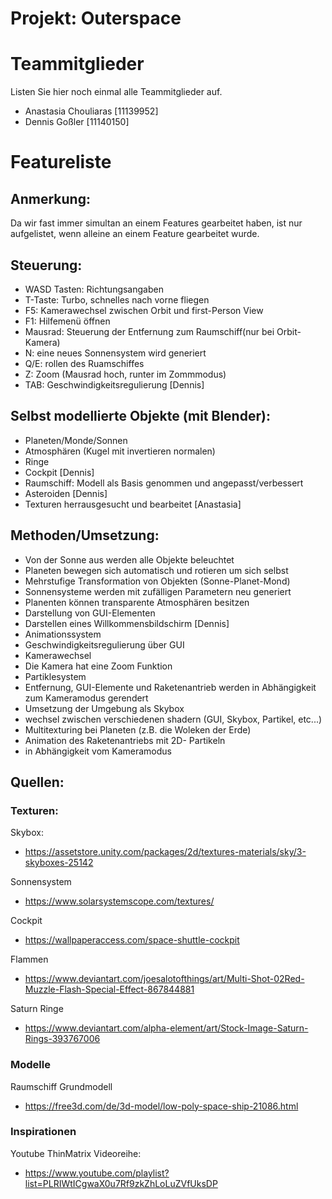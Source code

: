# **Projekt: Outerspace**

# Teammitglieder
Listen Sie hier noch einmal alle Teammitglieder auf.
- Anastasia Chouliaras [11139952]
- Dennis Goßler [11140150]

# Featureliste

## Anmerkung:
Da wir fast immer simultan an einem Features gearbeitet haben, ist nur aufgelistet, wenn alleine an einem Feature gearbeitet wurde.

## Steuerung: 
-	WASD Tasten: Richtungsangaben
-	T-Taste: Turbo, schnelles nach vorne fliegen
-	F5: Kamerawechsel zwischen Orbit und first-Person View
-	F1: Hilfemenü öffnen
-	Mausrad: Steuerung der Entfernung zum Raumschiff(nur bei Orbit-Kamera)
-	N: eine neues Sonnensystem wird generiert
-	Q/E: rollen des Ruamschiffes
-	Z: Zoom (Mausrad hoch, runter im Zommmodus)
-	TAB: Geschwindigkeitsregulierung [Dennis]


## Selbst modellierte Objekte (mit Blender):
-	Planeten/Monde/Sonnen
- Atmosphären (Kugel mit invertieren normalen)
-	Ringe
- Cockpit [Dennis]
-	Raumschiff: Modell als Basis genommen und angepasst/verbessert
-	Asteroiden [Dennis]
-	Texturen herrausgesucht und bearbeitet [Anastasia]

## Methoden/Umsetzung:
-	Von der Sonne aus werden alle Objekte beleuchtet
-	Planeten bewegen sich automatisch und rotieren um sich selbst
-	Mehrstufige Transformation von Objekten (Sonne-Planet-Mond)
-	Sonnensysteme werden mit zufälligen Parametern neu generiert
-	Planenten können transparente Atmosphären besitzen  
-	Darstellung von GUI-Elementen 
-	Darstellen eines Willkommensbildschirm [Dennis]
-	Animationssystem
-	Geschwindigkeitsregulierung über GUI
-	Kamerawechsel 
-	Die Kamera hat eine Zoom Funktion
-	Partiklesystem
-	Entfernung, GUI-Elemente und Raketenantrieb werden in Abhängigkeit zum Kameramodus gerendert
-	Umsetzung der Umgebung als Skybox
-	wechsel zwischen verschiedenen shadern (GUI, Skybox, Partikel, etc...)
-	Multitexturing bei Planeten (z.B. die Woleken der Erde)
-	Animation des Raketenantriebs mit 2D- Partikeln 
-	in Abhängigkeit vom Kameramodus

## Quellen:

### Texturen:

Skybox:
- https://assetstore.unity.com/packages/2d/textures-materials/sky/3-skyboxes-25142

Sonnensystem
- https://www.solarsystemscope.com/textures/

Cockpit
- https://wallpaperaccess.com/space-shuttle-cockpit

Flammen
- https://www.deviantart.com/joesalotofthings/art/Multi-Shot-02Red-Muzzle-Flash-Special-Effect-867844881

Saturn Ringe
- https://www.deviantart.com/alpha-element/art/Stock-Image-Saturn-Rings-393767006

### Modelle

Raumschiff Grundmodell
- https://free3d.com/de/3d-model/low-poly-space-ship-21086.html

### Inspirationen 
Youtube ThinMatrix Videoreihe:
- https://www.youtube.com/playlist?list=PLRIWtICgwaX0u7Rf9zkZhLoLuZVfUksDP

